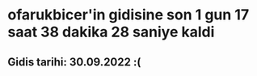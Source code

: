 # ofarukbicer'in gidisine son 1 gun 17 saat 38 dakika 28 saniye kaldi

## Gidis tarihi: 30.09.2022 :(
